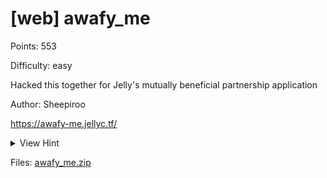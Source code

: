 # [web] awafy_me

Points: 553

Difficulty: easy

Hacked this together for Jelly's mutually beneficial partnership application

Author: Sheepiroo

https://awafy-me.jellyc.tf/ 

<details>
<summary>View Hint</summary>

> Note: Read the Security Considerations section before using `shell=True.`

Well that sign can't stop me because I can't read!

https://docs.python.org/3/library/subprocess.html#security-considerations

</details>

<style>
details summary { 
    cursor: pointer;
}
</style>

Files: [awafy_me.zip](./awafy_me.zip)

##
